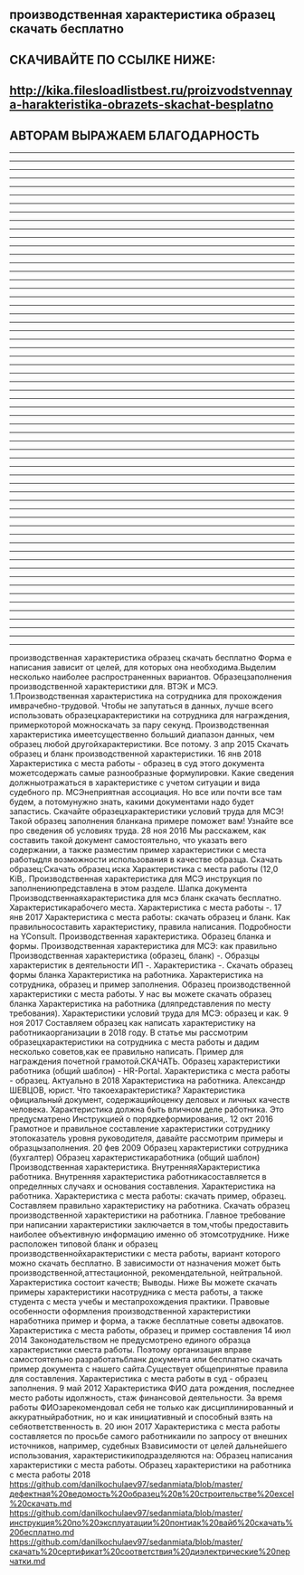 производственная характеристика образец скачать бесплатно
--------------------------------------------------
СКАЧИВАЙТЕ ПО ССЫЛКЕ НИЖЕ:
--------------------------------------------------
http://kika.filesloadlistbest.ru/proizvodstvennaya-harakteristika-obrazets-skachat-besplatno
--------------------------------------------------
АВТОРАМ ВЫРАЖАЕМ БЛАГОДАРНОСТЬ
--------------------------------------------------
--------------------------------------------------
--------------------------------------------------
--------------------------------------------------
--------------------------------------------------
--------------------------------------------------
--------------------------------------------------
--------------------------------------------------
--------------------------------------------------
--------------------------------------------------
--------------------------------------------------
--------------------------------------------------
--------------------------------------------------
--------------------------------------------------
--------------------------------------------------
--------------------------------------------------
--------------------------------------------------
--------------------------------------------------
--------------------------------------------------
--------------------------------------------------
--------------------------------------------------
--------------------------------------------------
--------------------------------------------------
--------------------------------------------------
--------------------------------------------------
--------------------------------------------------
--------------------------------------------------
--------------------------------------------------
--------------------------------------------------
--------------------------------------------------
--------------------------------------------------
--------------------------------------------------
--------------------------------------------------
--------------------------------------------------
--------------------------------------------------
--------------------------------------------------
--------------------------------------------------
--------------------------------------------------
--------------------------------------------------
--------------------------------------------------
--------------------------------------------------
--------------------------------------------------
--------------------------------------------------
--------------------------------------------------
--------------------------------------------------
--------------------------------------------------
--------------------------------------------------
--------------------------------------------------
--------------------------------------------------
--------------------------------------------------
--------------------------------------------------
--------------------------------------------------
--------------------------------------------------
--------------------------------------------------
--------------------------------------------------
--------------------------------------------------
--------------------------------------------------
--------------------------------------------------
--------------------------------------------------
--------------------------------------------------
производственная характеристика образец скачать бесплатно Форма е написания зависит от целей, для которых она необходима.Выделим несколько наиболее распространенных вариантов. Образецзаполнения производственной характеристики для. ВТЭК и МСЭ. 1.Производственная характеристика на сотрудника для прохождения имврачебно-трудовой. Чтобы не запутаться в данных, лучше всего использовать образецхарактеристики на сотрудника для награждения, примеркоторой можноскачать за пару секунд.  Производственная характеристика имеетсущественно больший диапазон данных, чем образец любой другойхарактеристики. Все потому. 3 апр 2015  Скачать образец и бланк производственной характеристики. 16 янв 2018  Характеристика с места работы - образец в суд этого документа можетсодержать самые разнообразные формулировки. Какие сведения должныотражаться в характеристике с учетом ситуации и вида судебного пр. МСЭнеприятная ассоциация. Но все или почти все там будем, а потомунужно знать, какими документами надо будет запастись. Скачайте образецхарактеристики условий труда для МСЭ! Такой образец заполнения бланкана примере поможет вам! Узнайте все про сведения об условиях труда. 28 ноя 2016  Мы расскажем, как составить такой документ самостоятельно, что указать вего содержании, а также разместим пример характеристики с места работыдля возможности использования в качестве образца. Скачать образец:Скачать образец иска Характеристика с места работы (12,0 KiB,. Производственная характеристика для МСЭ  инструкция по заполнениюпредставлена в этом разделе. Шапка документа  Производственнаяхарактеристика для мсэ  бланк скачать бесплатно. Характеристикарабочего места. Характеристика с места работы -. 17 янв 2017  Характеристика с места работы: скачать образец и бланк. Как правильносоставить характеристику, правила написания. Подробности на YConsult. Производственная характеристика. Образец бланка и формы. Производственная характеристика для МСЭ: как правильно
Производственная характеристика (образец, бланк) -. Образцы характеристик в деятельности ИП -. Характеристика -. Скачать образец формы бланка Характеристика на работника. Характеристика на сотрудника, образец и пример заполнения. Образец производственной характеристики с места работы. У нас вы можете скачать образец бланка Характеристика на работника (дляпредставления по месту требования). Характеристики условий труда для МСЭ: образец и как. 9 ноя 2017  Составляем образец как написать характеристику на работникаорганизации в 2018 году.  В статье мы рассмотрим образецхарактеристики на сотрудника с места работы и дадим несколько советов,как ее правильно написать.  Пример для награждения почетной грамотой.СКАЧАТЬ. Образец характеристики работника (общий шаблон) - HR-Portal. Характеристика с места работы - образец. Актуально в 2018
Характеристика на работника. Александр ШЕВЦОВ, юрист. Что такоехарактеристика? Характеристика  официальный документ, содержащийоценку деловых и личных качеств человека. Характеристика должна быть вличном деле работника. Это предусматрено Инструкцией о порядкеформирования,. 12 окт 2016  Грамотное и правильное составление характеристики сотруднику этопоказатель уровня руководителя, давайте рассмотрим примеры и образцызаполнения. 20 фев 2009  Образец характеристики сотрудника (бухгалтер)  Образец характеристикаработника (общий шаблон)  Производственная характеристика. ВнутренняяХарактеристика работника. Внутренняя характеристика работникасоставляется в определнных случаях и основания составления. Характеристика на работника. Характеристика с места работы: скачать пример, образец. Составляем правильно характеристику на работника. Скачать образец производственной характеристики на работника. Главное требование при написании характеристики заключается в том,чтобы предоставить наиболее объективную информацию именно об этомсотруднике. Ниже расположен типовой бланк и образец производственнойхарактеристики с места работы, вариант которого можно скачать бесплатно. В зависимости от назначения может быть производственной,аттестационной, рекомендательной, нейтральной. Характеристика состоит качеств; Выводы. Ниже Вы можете скачать примеры характеристики насотрудника с места работы, а также студента с места учебы и местапрохождения практики. Правовые особенности оформления производственной характеристики наработника пример и форма, а также бесплатные советы адвокатов. Характеристика с места работы, образец и пример составления
14 июл 2014  Законодательством не предусмотрено единого образца характеристики сместа работы. Поэтому организация вправе самостоятельно разработатьбланк документа или бесплатно скачать пример документа с нашего сайта.Существует общепринятые правила для составления. Характеристика с места работы в суд - образец заполнения. 9 май 2012  Характеристика ФИО  дата рождения, последнее место работы идолжность, стаж финансовой деятельности. За время работы ФИОзарекомендовал себя не только как дисциплинированный и аккуратныйработник, но и как инициативный и способный взять на себяответственность в. 20 июн 2017  Характеристика с места работы составляется по просьбе самого работникаили по запросу от внешних источников, например, судебных  Взависимости от целей дальнейшего использования, характеристикиподразделяются на:  Образец написания характеристики с места работы. Образец характеристики на работника с места работы 2018
https://github.com/danilkochulaev97/sedanmiata/blob/master/дефектная%20ведомость%20образец%20в%20строительстве%20excel%20скачать.md
https://github.com/danilkochulaev97/sedanmiata/blob/master/инструкция%20по%20эксплуатации%20понтиак%20вайб%20скачать%20бесплатно.md
https://github.com/danilkochulaev97/sedanmiata/blob/master/скачать%20сертификат%20соответствия%20диэлектрические%20перчатки.md